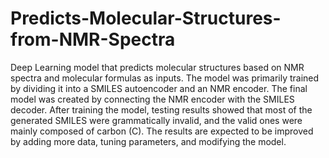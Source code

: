 # Predicts-Molecular-Structures-from-NMR-Spectra

Deep Learning model that predicts molecular structures based on NMR spectra and molecular formulas as inputs. The model was primarily trained by dividing it into a SMILES autoencoder and an NMR encoder. The final model was created by connecting the NMR encoder with the SMILES decoder. After training the model, testing results showed that most of the generated SMILES were grammatically invalid, and the valid ones were mainly composed of carbon (C). The results are expected to be improved by adding more data, tuning parameters, and modifying the model.
